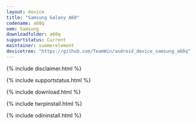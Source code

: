 ```yaml
---
layout: device
title: "Samsung Galaxy A60"
codename: a60q
oem: Samsung
downloadfolder: a60q
supportstatus: Current
maintainer: summerelement
devicetree: "https://github.com/TeamWin/android_device_samsung_a60q"
---
```


{% include disclaimer.html %}

{% include supportstatus.html %}

{% include download.html %}

{% include twrpinstall.html %}

{% include odininstall.html %}
